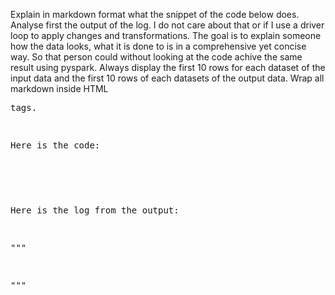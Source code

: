 Explain in markdown format what the snippet of the code below does. Analyse first the output of the log. I do not care about that or if I use a driver loop to apply changes and transformations. The goal is to explain someone how the data looks, what it is done to is in a comprehensive yet concise way. So that person could without looking at the code achive the same result using pyspark. Always display the first 10 rows for each dataset of the input data and the first 10 rows of each datasets of the output data. Wrap all markdown inside HTML <pre> tags. 

Here is the code:

```python

```


Here is the log from the output:

"""

"""
